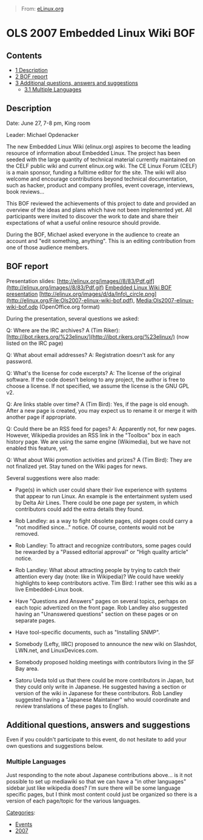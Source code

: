 > From: [eLinux.org](http://eLinux.org/OLS_2007_Embedded_Linux_Wiki_BOF "http://eLinux.org/OLS_2007_Embedded_Linux_Wiki_BOF")


# OLS 2007 Embedded Linux Wiki BOF



## Contents

-   [1 Description](#description)
-   [2 BOF report](#bof-report)
-   [3 Additional questions, answers and
    suggestions](#additional-questions-answers-and-suggestions)
    -   [3.1 Multiple Languages](#multiple-languages)

## Description

Date: June 27, 7-8 pm, King room

Leader: Michael Opdenacker

The new Embedded Linux Wiki (elinux.org) aspires to become the leading
resource of information about Embedded Linux. The project has been
seeded with the large quantity of technical material currently
maintained on the CELF public wiki and current elinux.org wiki. The CE
Linux Forum (CELF) is a main sponsor, funding a fulltime editor for the
site. The wiki will also welcome and encourage contributions beyond
technical documentation, such as hacker, product and company profiles,
event coverage, interviews, book reviews...

This BOF reviewed the achievements of this project to date and provided
an overview of the ideas and plans which have not been implemented yet.
All participants were invited to discover the work to date and share
their expectations of what a useful online resource should provide.

During the BOF, Michael asked everyone in the audience to create an
account and "edit something, anything". This is an editing contribution
from one of those audience members.

## BOF report

Presentation slides:
[http://elinux.org/images//8/83/Pdf.gif](http://elinux.org/images//8/83/Pdf.gif)
[Embedded Linux Wiki BOF
presentation](http://eLinux.org/images/3/34/Ols2007-elinux-wiki-bof.pdf "Ols2007-elinux-wiki-bof.pdf")
[http://elinux.org/images/d/da/Info\_circle.png](http://elinux.org/File:Ols2007-elinux-wiki-bof.pdf),
[Media:Ols2007-elinux-wiki-bof.odp](http://eLinux.org/images/3/35/Ols2007-elinux-wiki-bof.odp "Ols2007-elinux-wiki-bof.odp")
(OpenOffice.org format)

During the presentation, several questions we asked:

Q: Where are the IRC archives?
A (Tim Riker):
[http://ibot.rikers.org/%23elinux/](http://ibot.rikers.org/%23elinux/)
(now listed on the IRC page)

Q: What about email addresses?
A: Registration doesn't ask for any password.

Q: What's the license for code excerpts?
A: The license of the original software. If the code doesn't belong to
any project, the author is free to choose a license. If not specified,
we assume the license is the GNU GPL v2.

Q: Are links stable over time?
A (Tim Bird): Yes, if the page is old enough. After a new page is
created, you may expect us to rename it or merge it with another page if
appropriate.

Q: Could there be an RSS feed for pages?
A: Apparently not, for new pages. However, Wikipedia provides an RSS
link in the "Toolbox" box in each history page. We are using the same
engine (Wikimedia), but we have not enabled this feature, yet.

Q: What about Wiki promotion activities and prizes?
A (Tim Bird): They are not finalized yet. Stay tuned on the Wiki pages
for news.

Several suggestions were also made:

-   Page(s) in which user could share their live experience with systems
    that appear to run Linux. An example is the entertainment system
    used by Delta Air Lines. There could be one page per system, in
    which contributors could add the extra details they found.

-   Rob Landley: as a way to fight obsolete pages, old pages could carry
    a "not modified since..." notice. Of course, contents would not be
    removed.

-   Rob Landley: To attract and recognize contributors, some pages could
    be rewarded by a "Passed editorial approval" or "High quality
    article" notice.

-   Rob Landley: What about attracting people by trying to catch their
    attention every day (note: like in Wikipedia)? We could have weekly
    highlights to keep contributors active. Tim Bird: I rather see this
    wiki as a live Embedded-Linux book.

-   Have "Questions and Answers" pages on several topics, perhaps on
    each topic advertized on the front page. Rob Landley also suggested
    having an "Unanswered questions" section on these pages or on
    separate pages.

-   Have tool-specific documents, such as "Installing SNMP".

-   Somebody (Lefty, IIRC) proposed to announce the new wiki on
    Slashdot, LWN.net, and LinuxDevices.com.

-   Somebody proposed holding meetings with contributors living in the
    SF Bay area.

-   Satoru Ueda told us that there could be more contributors in Japan,
    but they could only write in Japanese. He suggested having a section
    or version of the wiki in Japanese for these contributors. Rob
    Landley suggested having a "Japanese Maintainer" who would
    coordinate and review translations of these pages to English.

## Additional questions, answers and suggestions

Even if you couldn't participate to this event, do not hesitate to add
your own questions and suggestions below.

### Multiple Languages

Just responding to the note about Japanese contributions above... is it
not possible to set up mediawiki so that we can have a "in other
languages" sidebar just like wikipedia does? I'm sure there will be some
language specific pages, but I think most content could just be
organized so there is a version of each page/topic for the various
languages.


[Categories](http://eLinux.org/Special:Categories "Special:Categories"):

-   [Events](http://eLinux.org/Category:Events "Category:Events")
-   [2007](http://eLinux.org/Category:2007 "Category:2007")

